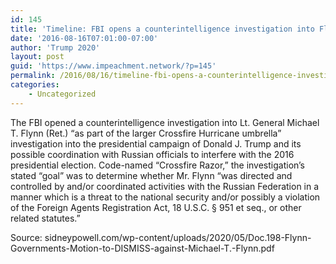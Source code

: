 ```yaml
---
id: 145
title: 'Timeline: FBI opens a counterintelligence investigation into Flynn'
date: '2016-08-16T07:01:00-07:00'
author: 'Trump 2020'
layout: post
guid: 'https://www.impeachment.network/?p=145'
permalink: /2016/08/16/timeline-fbi-opens-a-counterintelligence-investigation-into-flynn/
categories:
    - Uncategorized
---
```


The FBI opened a counterintelligence investigation into Lt. General Michael T. Flynn (Ret.) “as part of the larger Crossfire Hurricane umbrella” investigation into the presidential campaign of Donald J. Trump and its possible coordination with Russian officials to interfere with the 2016 presidential election. Code-named “Crossfire Razor,” the investigation’s stated “goal” was to determine whether Mr. Flynn “was directed and controlled by and/or coordinated activities with the Russian Federation in a manner which is a threat to the national security and/or possibly a violation of the Foreign Agents Registration Act, 18 U.S.C. § 951 et seq., or other related statutes.”

Source: sidneypowell.com/wp-content/uploads/2020/05/Doc.198-Flynn-Governments-Motion-to-DISMISS-against-Michael-T.-Flynn.pdf
